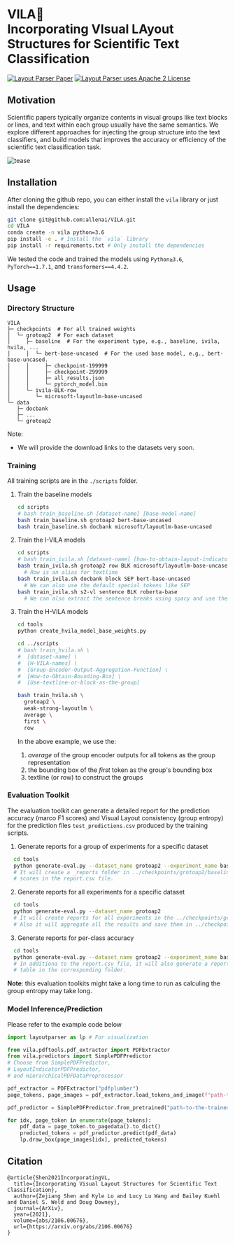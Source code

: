 # VILA🌴 <br> Incorporating **VI**sual **LA**yout Structures for Scientific Text Classification

<a href="https://arxiv.org/abs/2106.00676"><img src="https://img.shields.io/badge/arXiv-2106.00676-b31b1b.svg" title="Layout Parser Paper"></a>
<a href="https://github.com/Layout-Parser/layout-parser/blob/master/LICENSE"><img src="https://img.shields.io/pypi/l/layoutparser" title="Layout Parser uses Apache 2 License"></a>

## Motivation 

Scientific papers typically organize contents in visual groups like text blocks or lines, and text within each group usually have the same semantics. We explore different approaches for injecting the group structure into the text classifiers, and build models that improves the accuracy or efficiency of the scientific text classification task. 

![tease](./.github/github-teaser.png)

## Installation 

After cloning the github repo, you can either install the `vila` library or just install the dependencies: 
```bash 
git clone git@github.com:allenai/VILA.git
cd VILA 
conda create -n vila python=3.6
pip install -e . # Install the `vila` library 
pip install -r requirements.txt # Only install the dependencies 
```

We tested the code and trained the models using `Python≥3.6`, `PyTorch==1.7.1`, and `transformers==4.4.2`. 

## Usage 

### Directory Structure 

```
VILA
├─ checkpoints  # For all trained weights 
│  └─ grotoap2  # For each dataset                                 
│     ├─ baseline  # For the experiment type, e.g., baseline, ivila, hvila, ...
│     │  └─ bert-base-uncased  # For the used base model, e.g., bert-base-uncased. 
│     │     ├─ checkpoint-199999                                
│     │     ├─ checkpoint-299999                                 
│     │     ├─ all_results.json                                       
│     │     └─ pytorch_model.bin                         
│     └─ ivila-BLK-row                           
│        └─ microsoft-layoutlm-base-uncased 
└─ data                                       
   ├─ docbank
   ├─ ...
   └─ grotoap2                                 

```

Note:
- We will provide the download links to the datasets very soon. 

### Training 

All training scripts are in the `./scripts` folder. 

1. Train the baseline models
    ```bash
    cd scripts
    # bash train_baseline.sh [dataset-name] [base-model-name]
    bash train_baseline.sh grotoap2 bert-base-uncased
    bash train_baseline.sh docbank microsoft/layoutlm-base-uncased
    ```
2. Train the I-VILA models
    ```bash
    cd scripts
    # bash train_ivila.sh [dataset-name] [how-to-obtain-layout-indicators] [used-special-token] [base-model-name]
    bash train_ivila.sh grotoap2 row BLK microsoft/layoutlm-base-uncased 
      # Row is an alias for textline 
    bash train_ivila.sh docbank block SEP bert-base-uncased
      # We can also use the default special tokens like SEP 
    bash train_ivila.sh s2-vl sentence BLK roberta-base 
      # We can also extract the sentence breaks using spacy and use them as indicators.
    ```
3. Train the H-VILA models
    ```bash
    cd tools
    python create_hvila_model_base_weights.py 

    cd ../scripts
    # bash train_hvila.sh \
    #  [dataset-name] \
    #  [H-VILA-names] \
    #  [Group-Encoder-Output-Aggregation-Function] \
    #  [How-to-Obtain-Bounding-Box] \
    #  [Use-textline-or-block-as-the-group]

    bash train_hvila.sh \
      grotoap2 \
      weak-strong-layoutlm \
      average \
      first \
      row 
    ```
    In the above example, we use the:

    1. *average* of the group encoder outputs for all tokens as the group representation 
    2. the bounding box of the *first* token as the group's bounding box
    3. textline (or row) to construct the groups

### Evaluation Toolkit 

The evaluation toolkit can generate a detailed report for the prediction accuracy (marco F1 scores) and Visual Layout consistency (group entropy) for the prediction files `test_predictions.csv` produced by the training scripts. 

1. Generate reports for a group of experiments for a specific dataset
  ```bash
    cd tools
    python generate-eval.py --dataset_name grotoap2 --experiment_name baseline
    # It will create a _reports folder in ../checkpoints/grotoap2/baseline and store the 
    # scores in the report.csv file. 
  ```
2. Generate reports for all experiments for a specific dataset
  ```bash
    cd tools
    python generate-eval.py --dataset_name grotoap2
    # It will create reports for all experiments in the ../checkpoints/grotoap2/ folder
    # Also it will aggregate all the results and save them in ../checkpoints/grotoap2/_reports 
  ```
3. Generate reports for per-class accuracy
  ```bash
    cd tools
    python generate-eval.py --dataset_name grotoap2 --experiment_name baseline --store_per_class
    # In additiona to the report.csv file, it will also generate a report_per_class.csv
    # table in the corresponding folder. 
  ```

**Note**: this evaluation toolkits might take a long time to run as calculing the group entropy may take long. 

### Model Inference/Prediction 

Please refer to the example code below

```python
import layoutparser as lp # For visualization 

from vila.pdftools.pdf_extractor import PDFExtractor
from vila.predictors import SimplePDFPredictor
# Choose from SimplePDFPredictor,
# LayoutIndicatorPDFPredictor, 
# and HierarchicalPDFDataPreprocessor

pdf_extractor = PDFExtractor("pdfplumber")
page_tokens, page_images = pdf_extractor.load_tokens_and_image(f"path-to-your.pdf")

pdf_predictor = SimplePDFPredictor.from_pretrained("path-to-the-trained-weights")

for idx, page_token in enumerate(page_tokens):
    pdf_data = page_token.to_pagedata().to_dict()
    predicted_tokens = pdf_predictor.predict(pdf_data)
    lp.draw_box(page_images[idx], predicted_tokens)
```

## Citation

```
@article{Shen2021IncorporatingVL,
  title={Incorporating Visual Layout Structures for Scientific Text Classification},
  author={Zejiang Shen and Kyle Lo and Lucy Lu Wang and Bailey Kuehl and Daniel S. Weld and Doug Downey},
  journal={ArXiv},
  year={2021},
  volume={abs/2106.00676},
  url={https://arxiv.org/abs/2106.00676}
}
```

